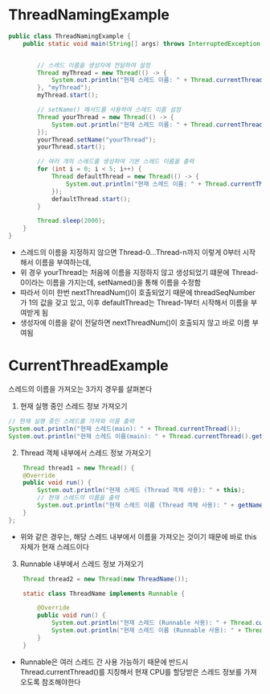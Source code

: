 # ThreadNamingExample

```java
public class ThreadNamingExample {
    public static void main(String[] args) throws InterruptedException {


        // 스레드 이름을 생성자에 전달하여 설정
        Thread myThread = new Thread(() -> {
            System.out.println("현재 스레드 이름: " + Thread.currentThread().getName());
        }, "myThread");
        myThread.start();

        // setName() 메서드를 사용하여 스레드 이름 설정
        Thread yourThread = new Thread(() -> {
            System.out.println("현재 스레드 이름: " + Thread.currentThread().getName());
        });
        yourThread.setName("yourThread");
        yourThread.start();

        // 여러 개의 스레드를 생성하여 기본 스레드 이름을 출력
        for (int i = 0; i < 5; i++) {
            Thread defaultThread = new Thread(() -> {
                System.out.println("현재 스레드 이름: " + Thread.currentThread().getName());
            });
            defaultThread.start();
        }

        Thread.sleep(2000);
    }
}
```
- 스레드의 이름을 지정하지 않으면 Thread-0...Thread-n까지 이렇게 0부터 시작해서 이름을 부여하는데,
- 위 경우 yourThread는 처음에 이름을 지정하지 않고 생성되었기 떄문에 Thread-0이라는 이름을 가지는데, setNamed()을 통해 이름을 수정함
- 따라서 이미 한번 nextThreadNum()이 호출되었기 때문에 threadSeqNumber가 1의 값을 갖고 있고, 이후 defaultThread는 Thread-1부터 시작해서 이름을 부여받게 됨
- 생성자에 이름을 같이 전달하면 nextThreadNum()이 호출되지 않고 바로 이름 부여됨

# CurrentThreadExample
스레드의 이름을 가져오는 3가지 경우를 살펴본다

1. 현재 실행 중인 스레드 정보 가져오기
```java
// 현재 실행 중인 스레드를 가져와 이름 출력
System.out.println("현재 스레드(main): " + Thread.currentThread());
System.out.println("현재 스레드 이름(main): " + Thread.currentThread().getName());
```
2. Thread 객체 내부에서 스레드 정보 가져오기
```java
    Thread thread1 = new Thread() {
    @Override
    public void run() {
        System.out.println("현재 스레드 (Thread 객체 사용): " + this);
        // 현재 스레드의 이름을 출력
        System.out.println("현재 스레드 이름 (Thread 객체 사용): " + getName());
    }
};
```
  - 위와 같은 경우는, 해당 스레드 내부에서 이름을 가져오는 것이기 때문에 바로 this 자체가 현재 스레드이다
3. Runnable 내부에서 스레드 정보 가져오기
```java
    Thread thread2 = new Thread(new ThreadName());

    static class ThreadName implements Runnable {

        @Override
        public void run() {
            System.out.println("현재 스레드 (Runnable 사용): " + Thread.currentThread());
            System.out.println("현재 스레드 이름 (Runnable 사용): " + Thread.currentThread().getName());
        }
    }
```
  - Runnable은 여러 스레드 간 사용 가능하기 때문에 반드시 Thread.currentThread()를 지칭해서 현재 CPU를 할당받은 스레드 정보를 가져오도록 참조해야한다